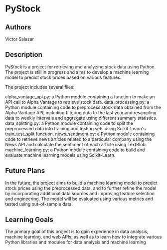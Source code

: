 # PyStock

## Authors

Victor Salazar

## Description
PyStock is a project for retrieving and analyzing stock data using Python. The project is still in progress and aims to develop a machine learning model to predict stock prices based on various features.

The project includes several files:

alpha_vantage_api.py: a Python module containing a function to make an API call to Alpha Vantage to retrieve stock data.
data_processing.py: a Python module containing code to preprocess stock data obtained from the Alpha Vantage API, including filtering data to the last year and resampling data to weekly intervals and aggregate using different summary statistics.
data_splitting.py: a Python module containing code to split the preprocessed data into training and testing sets using Scikit-Learn's train_test_split function.
news_sentiment.py: a Python module containing code to retrieve news articles related to a particular company using the News API and calculate the sentiment of each article using TextBlob.
machine_learning.py: a Python module containing code to build and evaluate machine learning models using Scikit-Learn.
## Future Plans
In the future, the project aims to build a machine learning model to predict stock prices using the preprocessed data, and to further refine the model by incorporating additional data sources and improving feature selection and engineering. The model will be evaluated using various metrics and tested using out-of-sample data.

## Learning Goals
The primary goal of this project is to gain experience in data analysis, machine learning, and web APIs, as well as to learn how to integrate various Python libraries and modules for data analysis and machine learning
